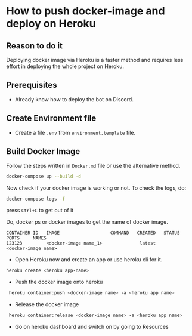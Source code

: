 # How to push docker-image and deploy on Heroku
## Reason to do it
Deploying docker image via Heroku is a faster method and requires less effort in deploying the whole project on Heroku.

## Prerequisites
- Already know how to deploy the bot on Discord. 

## Create Environment file
- Create a file `.env` from `environment.template` file.

## Build Docker Image
Follow the steps written in `Docker.md` file or use the alternative method. 
```bash
docker-compose up --build -d
```
 
Now check if your docker image is working or not. To check the logs, do:
```bash 
docker-compose logs -f
```
press `Ctrl+C` to get out of it

Do, docker ps or docker images to get the name of docker image.
```
CONTAINER ID   IMAGE                   COMMAND   CREATED   STATUS    PORTS     NAMES
123123         <docker-image name_1>              latest                    <docker-image name>
```
- Open Heroku now and create an app or use heroku cli for it.
```bash
heroku create <heroku app-name>
```
- Push the docker image onto heroku
```bash
 heroku container:push <docker-image name> -a <heroku app name> 
 ```

 - Release the docker image
```bash
 heroku container:release <docker-image name> -a <heroku app name> 
 ```

 - Go on heroku dashboard and switch on by going to Resources